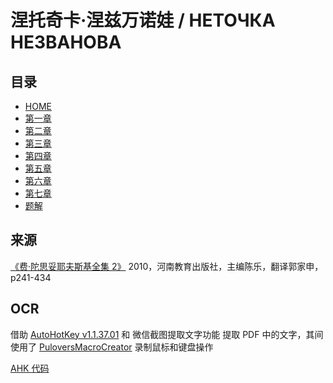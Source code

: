 

# 涅托奇卡·涅兹万诺娃 / НЕТОЧКА НЕЗВАНОВА

## 目录

- [HOME](../../README.md)
- [第一章](./chapter1.md)
- [第二章](./chapter2.md)
- [第三章](./chapter3.md)
- [第四章](./chapter4.md)
- [第五章](./chapter5.md)
- [第六章](./chapter6.md)
- [第七章](./chapter7.md)
- [题解](./end.md)



## 来源
[《费·陀思妥耶夫斯基全集 2》](../files/费·陀思妥耶夫斯基全集02.pdf) 2010，河南教育出版社，主编陈乐，翻译郭家申，p241-434



## OCR
借助 [AutoHotKey v1.1.37.01](https://github.com/AutoHotkey/AutoHotkey/releases/tag/v1.1.37.01) 和 微信截图提取文字功能 提取 PDF 中的文字，其间使用了 [PuloversMacroCreator](https://github.com/Pulover/PuloversMacroCreator) 录制鼠标和键盘操作

[AHK 代码](../files/BatchWXSSOCR.ahk)


